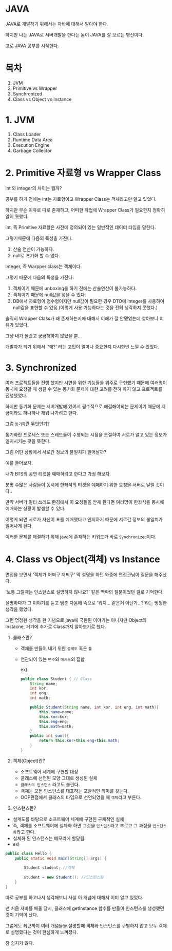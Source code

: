 # JAVA

JAVA로 개발하기 위해서는 자바에 대해서 알아야 한다.



하지만 나는 JAVA로 서버개발을 한다는 놈이 JAVA를 잘 모르는 병신이다.



고로 JAVA 공부를 시작한다.

# 목차

1. JVM
2. Primitive vs Wrapper
3. Synchronized
4. Class vs Object vs Instance

# 1. JVM

1. Class Loader
2. Runtime Data Area
3. Execution Engine
4. Garbage Collector

# 2. Primitive 자료형 vs Wrapper Class

int 와 integer의 차이는 뭘까?  



공부를 하기 전에는 int는 자료형이고 Wrapper Class는 객체라고만 알고 있었다.



하지만 무슨 이유로 따로 존재하고, 어떠한 작업에 Wrapper Class가 필요한지 정확히 알지 못했다.



int, 즉 Primitive 자료형은 사전에 정의되어 있는 일반적인 데이터 타입을 말한다.  



그렇기때문에 다음의 특성을 가진다.

1. 산술 연산이 가능하다.
2. null로 초기화 할 수 없다.

 

Integer, 즉 Warpper class는 객체이다.  



그렇기 때문에 다음의 특성을 가진다.  

1. 객체이기 때문에 unboxing을 하기 전에는 산술연산이 불가능하다.
2. 객체이기 때문에 null값을 넣을 수 있다.
3. DB에서 자료형이 정수형이지만 null값이 필요한 경우 DTO에 integer를 사용하여 null값을 표현할 수 있음.(이렇게 사용 가능하다는 것을 전혀 생각하지 못했다.)



솔직히 Wrapper Class가 왜 존재하는지에 대해서 이해가 잘 안됐었는데 찾아보니 이유가 있었다.

그냥 내가 몰랐고 궁금해하지 않았을 뿐...  



개발자가 되기 위해서 ''왜?' 라는 고민이 얼마나 중요한지 다시한번 느낄 수 있었다.  



# 3. Synchronized

여러 프로젝트들을 진행 했지만 시연을 위한 기능들을 위주로 구현했기 때문에 여러명이 동시에 요청할 때 생길 수 있는 동기화 문제에 대한 고려를 전혀 하지 않고 프로젝트를 진행했었다.



하지만 동기화 문제는 서버개발에 있어서 필수적으로 해결해야되는 문제이기 때문에 지금이라도 하나하나 채워 나가려고 한다.



그럼 `동기화`란 무엇인가?



동기화란 프로세스 또는 스레드들이 수행되는 시점을 조절하여 서로가 알고 있는 정보가 일치시키는 것을 뜻한다.



그럼 어떤 상황에서 서로간 정보의 불일치가 일어날까?



예를 들어보자.



내가 BTS의 공연 티켓을 예매하려고 한다고 가정 해보자.



분명 수많은 사람들이 동시에 한좌석의 티켓을 예매하기 위한 요청을 서버로 날릴 것이다..



만약 서버가 멀티 쓰레드 환경에서 이 요청들을 받게 된다면 여러명이 한좌석을 동시에 예매하는 상황이 발생할 수 있다.



이렇게 되면 서로가 자신이 표를 예매했다고 인지하기 때문에 서로간 정보의 불일치가 일어나게 된다.



이러한 문제를 해결하기 위해 java에 존재하는 키워드가 바로 `Synchronized`이다.





 

# 4. Class vs Object(객체) vs Instance

면접을 보면서 '객체가 어쩌구 저쩌구' 막 설명을 하던 와중에 면접관님이 질문을 해주셨다.

'보통 그럴때는 인스턴스로 설명하지 않나요?' 같은 맥락의  질문이었던 걸로 기억한다.

설명하다가 그 이야기를 듣고 멈춘 다음에 속으로 '뭐지... 같은거 아닌가...?'라는 멍청한 생각을 했었다.

그런 멍청한 생각을 한 기념으로 java에 국한된 이야기는 아니지만 Object와 Instacne, 거기에 추가로 Class까지 알아보기로 했다.  



1. 클래스란?

   * 객체를 만들어 내기 위한 `설계도` 혹은 `틀`

   * 연관되어 있는 `변수`와 `메서드`의 집합

     ex)

     ``` java
     public class Student { // Class
         String name;
         int kor;
         int eng;
         int math;
     
         public Student(String name, int kor, int eng, int math){
             this.name=name;
             this.kor=kor;
             this.eng=eng;
             this.math=math;
         }
         public int sum(){
             return this.kor+this.eng+this.math;
         }
     }
     
     ```

     

2. 객체(Object)란?

   * 소프트웨어 세계에 구현할 대상
   * 클래스에 선언된 모양 그대로 생성된 실체
   * `클래스의 인스턴스` 라고도 불린다.
   * 객체는 모든 인스턴스를 대표하는 포괄적인 의미를 갖는다.
   * OOP관점에서 클래스의 타입으로 선언되었을 때 `객체`라고 부른다.

3. 인스턴스란?

  * 설계도를 바탕으로 소프트웨어 세계에 구현된 구체적인 실체
  * 즉, 객체를 소프트웨어에 실체화 하면 그것을 `인스턴스`라고 부르고 그 과정을 `인스턴스화`라고 한다.
  * 실체화 된 인스턴스는 메모리에 할당됨.
  * ex)

  ```java
  public class Hello {
      public static void main(String[] args) {
          
          Student student; //객체
          
          student = new Student(); //인스턴스화 
      }
  }
  ```

따로 공부를 하고나서 생각해보니 사실 이 개념에 대해서 이미 알고 있었다.

맨 처음 자바를 배울 당시, 클래스에 getInstance 함수를 만들어 인스턴스를 생성했던 것이 기억이 났다.

그럼에도 최근까지 여러 개념들을 설명할때 객체와 인스턴스를 구별하지 않고 모두 객체로 설명했다는 것이 한심하게 느껴졌다.  



참 쉽지가 않다.







